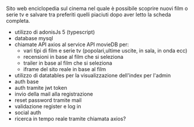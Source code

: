 Sito web enciclopedia sul cinema nel quale è possibile scoprire nuovi film o serie tv e salvare tra preferiti quelli piaciuti dopo aver letto la scheda completa.
- utilizzo di adonisJs 5 (typescript)
- database mysql 
- chiamate API axios al service API movieDB per:
    + vari tipi di film e serie tv (popolari,ultime uscite, in sala, in onda ecc)
    + recensioni in base al film che si seleziona
    + trailer in base al film che si seleziona
    + iframe del sito reale in base al film 
- utilizzo di datatables per la visualizzazione dell'index per l'admin
- auth base
- auth tramite jwt token
- invio della mail alla registrazione 
- reset password tramite mail 
- validazione register e log in 
- social auth
- ricerca in tempo reale tramite chiamata axios?
